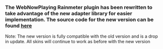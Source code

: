 ### The WebNowPlaying Rainmeter plugin has been rewritten to take advantage of the new adapter library for easier implementation. The source code for the new version can be found [here](https://github.com/keifufu/WebNowPlaying-Redux)

Note: The new version is fully compatible with the old version and is a drop in update. All skins will continue to work as before with the new version
